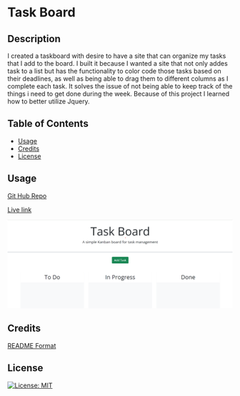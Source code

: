 # Task Board

## Description

I created a taskboard with desire to have a site that can organize my tasks that I add to the board. I built it because I wanted a site that not only addes task to a list but has the functionality to color code those tasks based on their deadlines, as well as being able to drag them to different columns as I complete each task. It solves the issue of not being able to keep track of the things i need to get done during the week. Because of this project I learned how to better utilize Jquery.

## Table of Contents

- [Usage](#usage)
- [Credits](#credits)
- [License](#license)

## Usage

<a href="https://github.com/Kadeemking/Module-5-Challenge.git">Git Hub Repo</a>

<a href="https://kadeemking.github.io/Module-5-Challenge/">Live link</a>

![website screenshot](assets/photos/screenshot5.jpeg)

## Credits

<a href="https://coding-boot-camp.github.io/full-stack/github/professional-readme-guide">README Format</a> 

## License

[![License: MIT](https://img.shields.io/badge/License-MIT-yellow.svg)](https://opensource.org/licenses/MIT)


